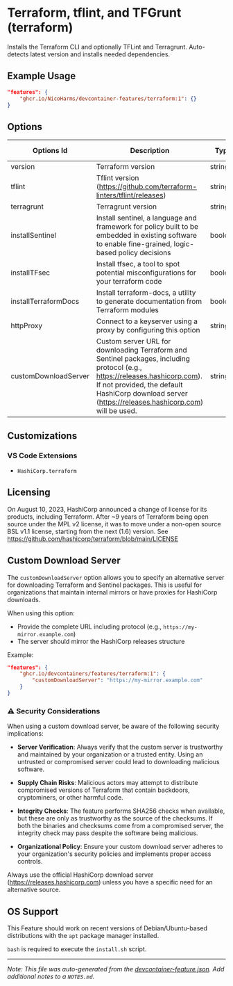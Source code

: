 
# Terraform, tflint, and TFGrunt (terraform)

Installs the Terraform CLI and optionally TFLint and Terragrunt. Auto-detects latest version and installs needed dependencies.

## Example Usage

```json
"features": {
    "ghcr.io/NicoHarms/devcontainer-features/terraform:1": {}
}
```

## Options

| Options Id | Description | Type | Default Value |
|-----|-----|-----|-----|
| version | Terraform version | string | latest |
| tflint | Tflint version (https://github.com/terraform-linters/tflint/releases) | string | latest |
| terragrunt | Terragrunt version | string | latest |
| installSentinel | Install sentinel, a language and framework for policy built to be embedded in existing software to enable fine-grained, logic-based policy decisions | boolean | false |
| installTFsec | Install tfsec, a tool to spot potential misconfigurations for your terraform code | boolean | false |
| installTerraformDocs | Install terraform-docs, a utility to generate documentation from Terraform modules | boolean | false |
| httpProxy | Connect to a keyserver using a proxy by configuring this option | string | - |
| customDownloadServer | Custom server URL for downloading Terraform and Sentinel packages, including protocol (e.g., https://releases.hashicorp.com). If not provided, the default HashiCorp download server (https://releases.hashicorp.com) will be used. | string | - |

## Customizations

### VS Code Extensions

- `HashiCorp.terraform`



## Licensing

On August 10, 2023, HashiCorp announced a change of license for its products, including Terraform. After ~9 years of Terraform being open source under the MPL v2 license, it was to move under a non-open source BSL v1.1 license, starting from the next (1.6) version. See https://github.com/hashicorp/terraform/blob/main/LICENSE

## Custom Download Server

The `customDownloadServer` option allows you to specify an alternative server for downloading Terraform and Sentinel packages. This is useful for organizations that maintain internal mirrors or have proxies for HashiCorp downloads.

When using this option:
- Provide the complete URL including protocol (e.g., `https://my-mirror.example.com`)
- The server should mirror the HashiCorp releases structure

Example:
```json
"features": {
    "ghcr.io/devcontainers/features/terraform:1": {
        "customDownloadServer": "https://my-mirror.example.com"
    }
}
```

### ⚠️ Security Considerations

When using a custom download server, be aware of the following security implications:

- **Server Verification**: Always verify that the custom server is trustworthy and maintained by your organization or a trusted entity. Using an untrusted or compromised server could lead to downloading malicious software.
  
- **Supply Chain Risks**: Malicious actors may attempt to distribute compromised versions of Terraform that contain backdoors, cryptominers, or other harmful code.
  
- **Integrity Checks**: The feature performs SHA256 checks when available, but these are only as trustworthy as the source of the checksums. If both the binaries and checksums come from a compromised server, the integrity check may pass despite the software being malicious.
  
- **Organizational Policy**: Ensure your custom download server adheres to your organization's security policies and implements proper access controls.

Always use the official HashiCorp download server (https://releases.hashicorp.com) unless you have a specific need for an alternative source.

## OS Support

This Feature should work on recent versions of Debian/Ubuntu-based distributions with the `apt` package manager installed.

`bash` is required to execute the `install.sh` script.


---

_Note: This file was auto-generated from the [devcontainer-feature.json](https://github.com/NicoHarms/devcontainer-features/blob/main/src/terraform/devcontainer-feature.json).  Add additional notes to a `NOTES.md`._
